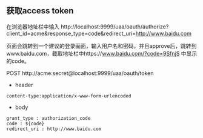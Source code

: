 ## 获取access token

在浏览器地址栏中输入
http://localhost:9999/uaa/oauth/authorize?client_id=acme&response_type=code&redirect_uri=http://www.baidu.com

页面会跳转到一个建议的登录画面，输入用户名和密码，并且approve后，跳转到www.baidu.com，截取地址栏中https://www.baidu.com/?code=9SfnjS 中显示的code。

POST http://acme:secret@localhost:9999/uaa/oauth/token
- header
```
content-type:application/x-www-form-urlencoded
```

- body
```
grant_type : authorization_code
code : ${code}
redirect_uri : http://www.baidu.com
```
